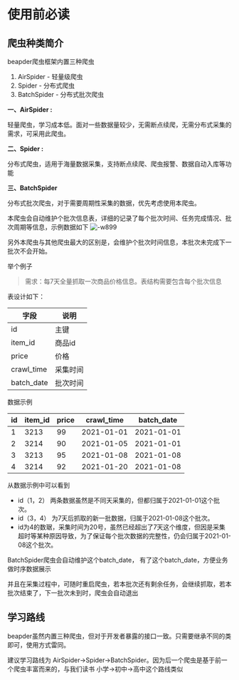 # 使用前必读

## 爬虫种类简介

beapder爬虫框架内置三种爬虫

1. AirSpider - 轻量级爬虫
2. Spider - 分布式爬虫
3. BatchSpider - 分布式批次爬虫

**一、AirSpider :**

轻量爬虫，学习成本低。面对一些数据量较少，无需断点续爬，无需分布式采集的需求，可采用此爬虫。
 
**二、Spider :**

分布式爬虫，适用于海量数据采集，支持断点续爬、爬虫报警、数据自动入库等功能


**三、BatchSpider**

分布式批次爬虫，对于需要周期性采集的数据，优先考虑使用本爬虫。

本爬虫会自动维护个批次信息表，详细的记录了每个批次时间、任务完成情况、批次周期等信息，示例数据如下
![-w899](http://markdown-media.oss-cn-beijing.aliyuncs.com/2020/12/20/16084680404224.jpg)

另外本爬虫与其他爬虫最大的区别是，会维护个批次时间信息，本批次未完成下一批次不会开始。

举个例子

> 需求：每7天全量抓取一次商品价格信息。表结构需要包含每个批次信息

表设计如下：

| 字段 | 说明 |
| --- | --- |
| id | 主键 |
| item_id | 商品id |
| price | 价格 |
| crawl_time | 采集时间 |
| batch_date | 批次时间 |

数据示例

| id | item_id | price | crawl_time | batch_date |
| --- | --- | --- | --- | --- |
| 1 | 3213 | 99 | 2021-01-01 | 2021-01-01 |
| 2 | 3214 | 90 | 2021-01-05 | 2021-01-01 |
| 3 | 3213 | 95 | 2021-01-08 | 2021-01-08 |
| 4 | 3214 | 92 | 2021-01-20| 2021-01-08 |

从数据示例中可以看到
- id（1，2） 两条数据虽然是不同天采集的，但都归属于2021-01-01这个批次。
- id（3，4） 为7天后抓取的新一批数据，归属于2021-01-08这个批次。
- id为4的数琚，采集时间为20号，虽然已经超出了7天这个维度，但因是采集超时等某种原因导致，为了保证每个批次数据的完整性，仍会归属于2021-01-08这个批次。

BatchSpider爬虫会自动维护这个batch_date， 有了这个batch_date，方便业务做时序数据展示

并且在采集过程中，可随时重启爬虫，若本批次还有剩余任务，会继续抓取，若本批次结束了，下一批次未到时，爬虫会自动退出

## 学习路线

beapder虽然内置三种爬虫，但对于开发者暴露的接口一致。只需要继承不同的类即可，使用方式雷同。

建议学习路线为 AirSpider->Spider->BatchSpider。因为后一个爬虫是基于前一个爬虫丰富而来的，与我们读书 小学->初中->高中这个路线类似
